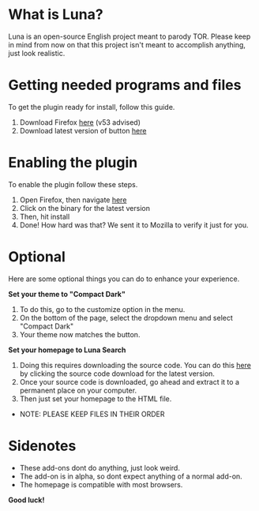 # What is Luna?
Luna is an open-source English project meant to parody TOR. Please keep in mind from now on that this project isn't meant to accomplish anything, just look realistic.

# Getting needed programs and files
To get the plugin ready for install, follow this guide.

1. Download Firefox <a href="https://www.mozilla.org/en-us/firefox/new/?scene=2">here<a> (v53 advised)
2. Download latest version of button <a href="https://www.github.com/d-nni3l/Luna/releases">here<a>

# Enabling the plugin
To enable the plugin follow these steps.

1. Open Firefox, then navigate <a href="https://www.github.com/d-nni3l/Luna/releases">here<a>
2. Click on the binary for the latest version 
3. Then, hit install
4. Done! How hard was that? We sent it to Mozilla to verify it just for you.


# Optional
Here are some optional things you can do to enhance your experience.

<b>Set your theme to "Compact Dark"</b>
1. To do this, go to the customize option in the menu.
2. On the bottom of the page, select the dropdown menu and select "Compact Dark"
3. Your theme now matches the button.

<b>Set your homepage to Luna Search</b>
1. Doing this requires downloading the source code. You can do this <a href="https://www.github.com/d-nni3l/Luna/releases">here<a> by clicking the source code download for the latest version.
2. Once your source code is downloaded, go ahead and extract it to a permanent place on your computer.
3. Then just set your homepage to the HTML file.
- NOTE: PLEASE KEEP FILES IN THEIR ORDER

# Sidenotes
- These add-ons dont do anything, just look weird.
- The add-on is in alpha, so dont expect anything of a normal add-on.
- The homepage is compatible with most browsers.

<b>Good luck!</b>
